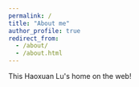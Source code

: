 ```yaml
---
permalink: /
title: "About me"
author_profile: true
redirect_from: 
  - /about/
  - /about.html
---
```


This Haoxuan Lu's home on the web!
